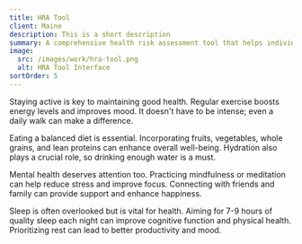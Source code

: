```yaml
---
title: HRA Tool
client: Maine
description: This is a short description
summary: A comprehensive health risk assessment tool that helps individuals track and improve their health outcomes.
image:
  src: /images/work/hra-tool.png
  alt: HRA Tool Interface
sortOrder: 5
---
```


Staying active is key to maintaining good health. Regular exercise boosts energy levels and improves mood. It doesn't have to be intense; even a daily walk can make a difference.

Eating a balanced diet is essential. Incorporating fruits, vegetables, whole grains, and lean proteins can enhance overall well-being. Hydration also plays a crucial role, so drinking enough water is a must.

Mental health deserves attention too. Practicing mindfulness or meditation can help reduce stress and improve focus. Connecting with friends and family can provide support and enhance happiness.

Sleep is often overlooked but is vital for health. Aiming for 7-9 hours of quality sleep each night can improve cognitive function and physical health. Prioritizing rest can lead to better productivity and mood.
